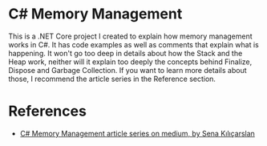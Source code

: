 # C# Memory Management

This is a .NET Core project I created to explain how memory management works in C#. It has code examples as well as comments that explain what is happening.
It won't go too deep in details about how the Stack and the Heap work, neither will it explain too deeply the concepts behind Finalize, Dispose and Garbage Collection. If you want to learn more details about those, I recommend the article series in the Reference section.

# References

-   [C# Memory Management article series on medium, by Sena Kılıçarslan](https://medium.com/c-programming/c-memory-management-part-1-c03741c24e4b)
